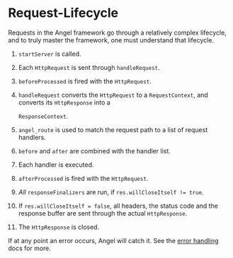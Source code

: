# Request-Lifecycle

Requests in the Angel framework go through a relatively complex lifecycle, and to truly master the framework, one must understand that lifecycle.

1. `startServer` is called.
2. Each `HttpRequest` is sent through `handleRequest`.
3. `beforeProcessed` is fired with the `HttpRequest`.
4. `handleRequest` converts the `HttpRequest` to a `RequestContext`, and converts its `HttpResponse` into a

   `ResponseContext`.

5. `angel_route` is used to match the request path to a list of request handlers.
6. `before` and `after` are combined with the handler list.
7. Each handler is executed.
8. `afterProcessed` is fired with the `HttpRequest`.
9. _All_ `responseFinalizers` are run, if `res.willCloseItself != true`.
10. If `res.willCloseItself = false`, all headers, the status code and the response buffer are sent through the actual `HttpResponse`.
11. The `HttpResponse` is closed.

If at any point an error occurs, Angel will catch it. See the [error handling](error-handling.md) docs for more.

